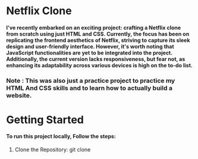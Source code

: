 # Netflix Clone 

#### I've recently embarked on an exciting project: crafting a Netflix clone from scratch using just HTML and CSS. Currently, the focus has been on replicating the frontend aesthetics of Netflix, striving to capture its sleek design and user-friendly interface. However, it's worth noting that JavaScript functionalities are yet to be integrated into the project. Additionally, the current version lacks responsiveness, but fear not, as enhancing its adaptability across various devices is high on the to-do list. 

### Note : This was also just a practice project to practice my HTML And CSS skills and to learn how to actually build a website.


# Getting Started 

#### To run this project locally, Follow the steps:
1) Clone the Repository: git clone <repository-url>
